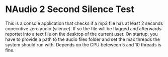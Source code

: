 # NAudio 2 Second Silence Test
This is a console application that checks if a mp3 file has at least 2 seconds conecutive zero audio (silence). If so the file will be flagged and afterwards reportet into a text file on the desktop of the current user.
On startup, you have to provide a path to the audio files folder and set the max threads the system should run with. Depends on the CPU beteween 5 and 10 threads is fine.
